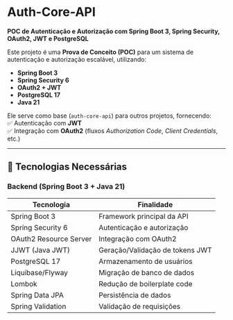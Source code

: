 # **Auth-Core-API**  
**POC de Autenticação e Autorização com Spring Boot 3, Spring Security, OAuth2, JWT e PostgreSQL**  

Este projeto é uma **Prova de Conceito (POC)** para um sistema de autenticação e autorização escalável, utilizando:  
- **Spring Boot 3**  
- **Spring Security 6**  
- **OAuth2 + JWT**  
- **PostgreSQL 17**  
- **Java 21**  

Ele serve como base (`auth-core-api`) para outros projetos, fornecendo:  
✅ Autenticação com **JWT**   
✅ Integração com **OAuth2** (fluxos *Authorization Code*, *Client Credentials*, etc.)  

---

## **📌 Tecnologias Necessárias**  

### **Backend (Spring Boot 3 + Java 21)**  
| Tecnologia           | Finalidade                          |
|----------------------|------------------------------------|
| Spring Boot 3        | Framework principal da API         |
| Spring Security 6    | Autenticação e autorização         |
| OAuth2 Resource Server | Integração com OAuth2              |
| JJWT (Java JWT)      | Geração/Validação de tokens JWT    |
| PostgreSQL 17        | Armazenamento de usuários  |
| Liquibase/Flyway     | Migração de banco de dados         |
| Lombok               | Redução de boilerplate code        |
| Spring Data JPA      | Persistência de dados              |
| Spring Validation    | Validação de requisições           |


